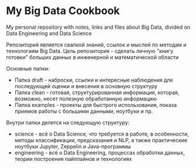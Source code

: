 # My Big Data Cookbook
My personal repository with notes, links and files about Big Data, divided on Data Engineering and Data Science

Репозиторий является свалкой знаний, ссылок и мыслей по методам и технологиям Big Data. 
Цель репозитория - сделать личную "книгу готовки" больших данных в инженерной и математической области

Основные папки:
- Папка draft - наброски, ссылки и интересные наблюдения для последующей оценки и внесения в основную структуру
- Папка clean - готовая, структурированная информация, которая, возможно, несет полезную обработанную информацию
- Папка examples - проекты для быстрого использования, показа приемов работы с большими данными, ноутбуки и пр.

Внутри папки делятся на следующую структуру:
- science -  всё о Data Science, что требуется в работе, в особенности, методы классификации, предсказания и NLP, а также практические ноутбуки Jupyter, Zeppelin и Java-программы
- engineering - всё о Data Engineering, процессах обработки данных, теории построения пайплайнов и технологиях

